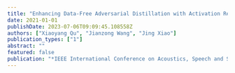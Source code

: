 ```yaml
---
title: "Enhancing Data-Free Adversarial Distillation with Activation Regularization and Virtual Interpolation"
date: 2021-01-01
publishDate: 2023-07-06T09:09:45.108558Z
authors: ["Xiaoyang Qu", "Jianzong Wang", "Jing Xiao"]
publication_types: ["1"]
abstract: ""
featured: false
publication: "*IEEE International Conference on Acoustics, Speech and Signal Processing, ICASSP 2021, Toronto, ON, Canada, June 6-11, 2021*"
---
```


